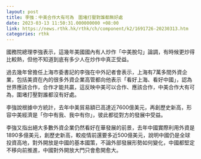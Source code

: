 ```yaml
---
layout: post
title: 李強：中美合作大有可為　圍堵打壓對誰都無好處
date: 2023-03-13 11:50:31.000000000 +08:00
link: https://news.rthk.hk/rthk/ch/component/k2/1691726-20230313.htm
categories: rthk
---
```


國務院總理李強表示，這幾年美國國內有人炒作「中美脫勾」論調，有時候更炒得比較熱，但他不知道到底有多少人在炒作中真正受益。

過去幾年曾擔任上海市委書記的李強在中外記者會表示，上海有7萬多間外資企業，包括美資在內的很多外資企業高管都向他表示「看好上海、看好中國」，認為世界應該合作，合作才能共贏，這反映中美可以合作、應該合作，中美合作大有可為，圍堵打壓對誰都沒有好處。

李強說根據中方統計，去年中美貿易額已高達近7600億美元，再創歷史新高，形容中美經濟是「你中有我、我中有你」，彼此都從對方的發展中受益。

李強又指出絕大多數外資企業仍然看好在華發展的前景，去年中國實際利用外資是1890多億美元，創歷史新高，較疫情前還要多近500億美元，說明中國仍是全球投資高地，對外開放是中國的基本國策，不論外部發展形勢如何變化，中國都堅定不移向前推進，中國對外開放大門只會愈開愈大。
